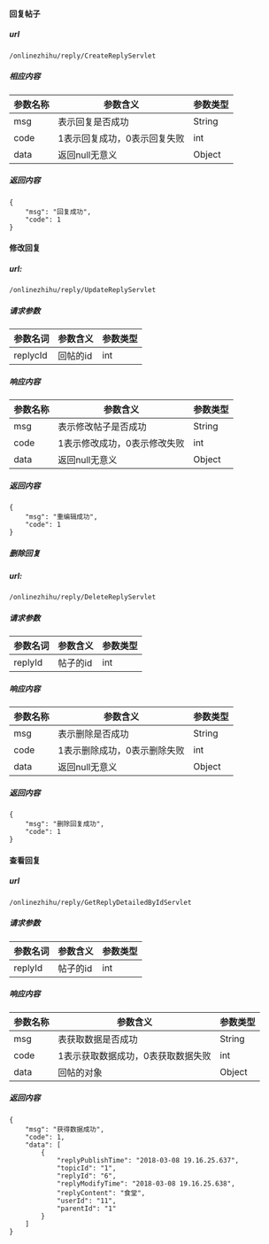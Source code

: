 #### 回复帖子
##### url

```
/onlinezhihu/reply/CreateReplyServlet
```
##### 相应内容

参数名称 | 参数含义| 参数类型
---|---|---
msg| 表示回复是否成功|String
code |1表示回复成功，0表示回复失败 |int
data |返回null无意义|Object


##### 返回内容

```
{
    "msg": "回复成功",
    "code": 1
}
```




#### 修改回复
##### url:

```
/onlinezhihu/reply/UpdateReplyServlet
```

##### 请求参数

参数名词| 参数含义|参数类型
---|---|---
replycId | 回帖的id|int
##### 响应内容

参数名称 | 参数含义|参数类型
---|---|---
msg | 表示修改帖子是否成功|String
code | 1表示修改成功，0表示修改失败|int
data| 返回null无意义|Object
##### 返回内容

```
{
    "msg": "重编辑成功",
    "code": 1
}
```



##### 删除回复
##### url:

```
/onlinezhihu/reply/DeleteReplyServlet
```

##### 请求参数

参数名词| 参数含义|参数类型
---|---|---
replyId | 帖子的id|int
##### 响应内容

参数名称 | 参数含义|参数类型
---|---|---
msg | 表示删除是否成功|String
code | 1表示删除成功，0表示删除失败|int
data| 返回null无意义|Object
##### 返回内容

```
{
    "msg": "删除回复成功",
    "code": 1
}
```


#### 查看回复
##### url

```
/onlinezhihu/reply/GetReplyDetailedByIdServlet
```

##### 请求参数

参数名词| 参数含义|参数类型
---|---|---
replyId | 帖子的id|int
##### 响应内容

参数名称 | 参数含义|参数类型
---|---|---
msg | 表获取数据是否成功|String
code | 1表示获取数据成功，0表获取数据失败|int
data| 回帖的对象|Object
##### 返回内容

```
{
    "msg": "获得数据成功",
    "code": 1,
    "data": [
        {
            "replyPublishTime": "2018-03-08 19.16.25.637",
            "topicId": "1",
            "replyId": "6",
            "replyModifyTime": "2018-03-08 19.16.25.638",
            "replyContent": "食堂",
            "userId": "11",
            "parentId": "1"
        }
    ]
}
```
